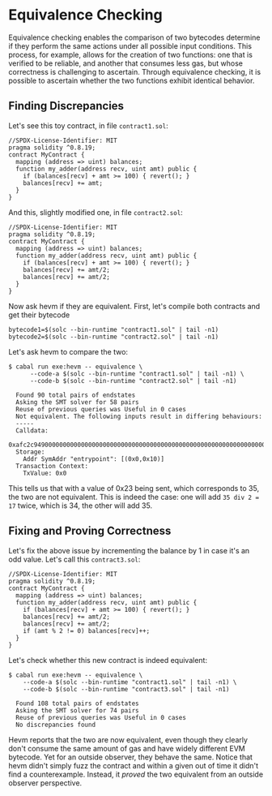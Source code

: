 # Equivalence Checking

Equivalence checking enables the comparison of two bytecodes determine if they perform the same actions under all possible input conditions. This process, for example, allows for the creation of two functions: one that is verified to be reliable, and another that consumes less gas, but whose correctness is challenging to ascertain. Through equivalence checking, it is possible to ascertain whether the two functions exhibit identical behavior.

## Finding Discrepancies

Let's see this toy contract, in file `contract1.sol`:

```solidity
//SPDX-License-Identifier: MIT
pragma solidity ^0.8.19;
contract MyContract {
  mapping (address => uint) balances;
  function my_adder(address recv, uint amt) public {
    if (balances[recv] + amt >= 100) { revert(); }
    balances[recv] += amt;
  }
}
```

And this, slightly modified one, in file `contract2.sol`:

```solidity
//SPDX-License-Identifier: MIT
pragma solidity ^0.8.19;
contract MyContract {
  mapping (address => uint) balances;
  function my_adder(address recv, uint amt) public {
    if (balances[recv] + amt >= 100) { revert(); }
    balances[recv] += amt/2;
    balances[recv] += amt/2;
  }
}
```

Now ask hevm if they are equivalent. First, let's compile both contracts and get their bytecode

```shell
bytecode1=$(solc --bin-runtime "contract1.sol" | tail -n1)
bytecode2=$(solc --bin-runtime "contract2.sol" | tail -n1)
```

Let's ask hevm to compare the two:

```shell
$ cabal run exe:hevm -- equivalence \
      --code-a $(solc --bin-runtime "contract1.sol" | tail -n1) \
      --code-b $(solc --bin-runtime "contract2.sol" | tail -n1)

  Found 90 total pairs of endstates
  Asking the SMT solver for 58 pairs
  Reuse of previous queries was Useful in 0 cases
  Not equivalent. The following inputs result in differing behaviours:
  -----
  Calldata:
    0xafc2c94900000000000000000000000000000000000000000000000000000000000000000000000000000000000000000000000000000000000000000000000000000023
  Storage:
    Addr SymAddr "entrypoint": [(0x0,0x10)]
  Transaction Context:
    TxValue: 0x0
```

This tells us that with a value of 0x23 being sent, which corresponds to 35, the two are not equivalent. This is indeed the case: one will add `35 div 2 = 17` twice, which is 34, the other will add 35.

## Fixing and Proving Correctness

Let's fix the above issue by incrementing the balance by 1 in case it's an odd value. Let's call this `contract3.sol`:

```solidity
//SPDX-License-Identifier: MIT
pragma solidity ^0.8.19;
contract MyContract {
  mapping (address => uint) balances;
  function my_adder(address recv, uint amt) public {
    if (balances[recv] + amt >= 100) { revert(); }
    balances[recv] += amt/2;
    balances[recv] += amt/2;
    if (amt % 2 != 0) balances[recv]++;
  }
}
```

Let's check whether this new contract is indeed equivalent:

```shell
$ cabal run exe:hevm -- equivalence \
    --code-a $(solc --bin-runtime "contract1.sol" | tail -n1) \
    --code-b $(solc --bin-runtime "contract3.sol" | tail -n1)

  Found 108 total pairs of endstates
  Asking the SMT solver for 74 pairs
  Reuse of previous queries was Useful in 0 cases
  No discrepancies found
```

Hevm reports that the two are now equivalent, even though they clearly don't consume the same amount of gas and have widely different EVM bytecode. Yet for an outside observer, they behave the same. Notice that hevm didn't simply fuzz the contract and within a given out of time it didn't find a counterexample. Instead, it _proved_ the two equivalent from an outside observer perspective.
